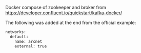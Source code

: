 Docker compose of zookeeper and broker from https://developer.confluent.io/quickstart/kafka-docker/

The following was added at the end from the official example:

```bash
networks:
  default:
    name: arcnet
    external: true
```